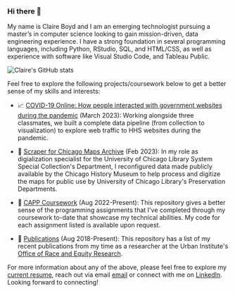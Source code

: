### Hi there 👋 

My name is Claire Boyd and I am an emerging technologist pursuing a master’s in computer science looking to gain mission-driven, data engineering experience. I have a strong foundation in several programming languages, including Python, RStudio, SQL, and HTML/CSS, as well as experience with software like Visual Studio Code, and Tableau Public.

![Claire's GitHub stats](https://github-readme-stats.vercel.app/api?username=claireboyd&show_icons=true&theme=transparent)

Feel free to explore the following projects/coursework below to get a better sense of my skills and interests: 

* 📈 [COVID-19 Online: How people interacted with government websites during the pandemic](https://github.com/claireboyd/covid19_online) (March 2023): Working alongside three classmates, we built a complete data pipeline (from collection to visualization) to explore web traffic to HHS websites during the pandemic.

* 📖 [Scraper for Chicago Maps Archive](https://github.com/claireboyd/chicagomaps_scraper) (Feb 2023): In my role as digialization specialist for the University of Chicago Library System Special Collection's Department, I reconfigured data made publicly available by the Chicago History Museum to help process and digitize the maps for public use by University of Chicago Library's Preservation Departments.

* 📓 [CAPP Coursework](https://github.com/claireboyd/capp_coursework) (Aug 2022-Present): This repository gives a better sense of the programming assignments that I've completed through my coursework to-date that showcase my technical abilities. My code for each assignment listed is available upon request.

* 📝 [Publications](https://github.com/claireboyd/publications) (Aug 2018-Present): This repository has a list of my recent publications from my time as a researcher at the Urban Institute's [Office of Race and Equity Research](https://www.urban.org/policy-centers/office-race-and-equity-research).

For more information about any of the above, please feel free to explore my [current resume](https://github.com/claireboyd/claireboyd/blob/main/resumes/ClaireBoyd_Resume_Apr2023_Tech_OnePage.pdf), reach out via email [email](mailto:claire.k.boyd@gmail.com) or connect with me on [LinkedIn](https://www.linkedin.com/in/claire-boyd/). Looking forward to connecting!
